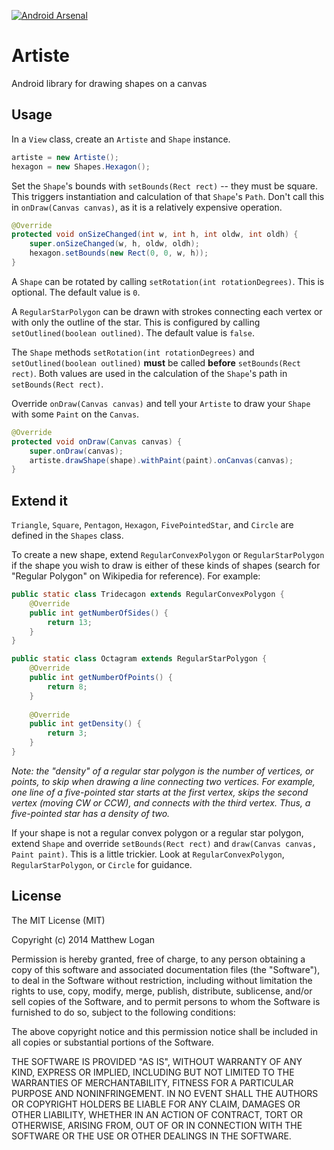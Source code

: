 [![Android Arsenal](https://img.shields.io/badge/Android%20Arsenal-Artiste-brightgreen.svg?style=flat)](https://android-arsenal.com/details/1/1177)

Artiste
=======

Android library for drawing shapes on a canvas

## Usage

In a `View` class, create an `Artiste` and `Shape` instance.

```java
artiste = new Artiste();
hexagon = new Shapes.Hexagon();
```

Set the `Shape`'s bounds with `setBounds(Rect rect)` -- they must be square. This triggers instantiation and calculation of that `Shape`'s `Path`. Don't call this in `onDraw(Canvas canvas)`, as it is a relatively expensive operation.

```java
@Override
protected void onSizeChanged(int w, int h, int oldw, int oldh) {
    super.onSizeChanged(w, h, oldw, oldh);
    hexagon.setBounds(new Rect(0, 0, w, h));
}
```

A `Shape` can be rotated by calling `setRotation(int rotationDegrees)`. This is optional. The default value is `0`.

A `RegularStarPolygon` can be drawn with strokes connecting each vertex or with only the outline of the star. This is configured by calling `setOutlined(boolean outlined)`. The default value is `false`.

The `Shape` methods `setRotation(int rotationDegrees)` and `setOutlined(boolean outlined)` **must** be called **before** `setBounds(Rect rect)`. Both values are used in the calculation of the `Shape`'s path in `setBounds(Rect rect)`.

Override `onDraw(Canvas canvas)` and tell your `Artiste` to draw your `Shape` with some `Paint` on the `Canvas`.

```java
@Override
protected void onDraw(Canvas canvas) {
    super.onDraw(canvas);
    artiste.drawShape(shape).withPaint(paint).onCanvas(canvas);
}
```

## Extend it

`Triangle`, `Square`, `Pentagon`, `Hexagon`, `FivePointedStar`, and `Circle` are defined in the `Shapes` class.

To create a new shape, extend `RegularConvexPolygon` or `RegularStarPolygon` if the shape you wish to draw is either of these kinds of shapes (search for "Regular Polygon" on Wikipedia for reference). For example:

```java
public static class Tridecagon extends RegularConvexPolygon {
    @Override
    public int getNumberOfSides() {
        return 13;
    }
}

public static class Octagram extends RegularStarPolygon {
    @Override
    public int getNumberOfPoints() {
        return 8;
    }
    
    @Override
    public int getDensity() {
        return 3;
    }
}
```

*Note: the "density" of a regular star polygon is the number of vertices, or points, to skip when drawing a line connecting two vertices. For example, one line of a five-pointed star starts at the first vertex, skips the second vertex (moving CW or CCW), and connects with the third vertex. Thus, a five-pointed star has a density of two.*

If your shape is not a regular convex polygon or a regular star polygon, extend `Shape` and override `setBounds(Rect rect)` and `draw(Canvas canvas, Paint paint)`. This is a little trickier. Look at `RegularConvexPolygon`, `RegularStarPolygon`, or `Circle` for guidance.

## License

The MIT License (MIT)

Copyright (c) 2014 Matthew Logan

Permission is hereby granted, free of charge, to any person obtaining a copy
of this software and associated documentation files (the "Software"), to deal
in the Software without restriction, including without limitation the rights
to use, copy, modify, merge, publish, distribute, sublicense, and/or sell
copies of the Software, and to permit persons to whom the Software is
furnished to do so, subject to the following conditions:

The above copyright notice and this permission notice shall be included in all
copies or substantial portions of the Software.

THE SOFTWARE IS PROVIDED "AS IS", WITHOUT WARRANTY OF ANY KIND, EXPRESS OR
IMPLIED, INCLUDING BUT NOT LIMITED TO THE WARRANTIES OF MERCHANTABILITY,
FITNESS FOR A PARTICULAR PURPOSE AND NONINFRINGEMENT. IN NO EVENT SHALL THE
AUTHORS OR COPYRIGHT HOLDERS BE LIABLE FOR ANY CLAIM, DAMAGES OR OTHER
LIABILITY, WHETHER IN AN ACTION OF CONTRACT, TORT OR OTHERWISE, ARISING FROM,
OUT OF OR IN CONNECTION WITH THE SOFTWARE OR THE USE OR OTHER DEALINGS IN THE
SOFTWARE.
